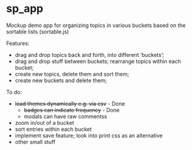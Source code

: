 # sp_app
Mockup  demo app for organizing topics in various buckets based on the
sortable lists (sortable.js)

Features:
* drag and drop topics back and forth, into different ‘buckets’;
* drag and drop stuff between buckets; rearrange topics within each bucket;
* create new topics, delete them and sort them;
* create new buckets and delete them;

To do:
* ~~load themes dynamically e.g. via csv~~   - Done
     * ~~badges can indicate frequency~~ - Done
	* modals can have raw commentss
* zoom in/out of a bucket
* sort entries within each bucket
* implement save feature; look into print css as an alternative
* other small stuff
